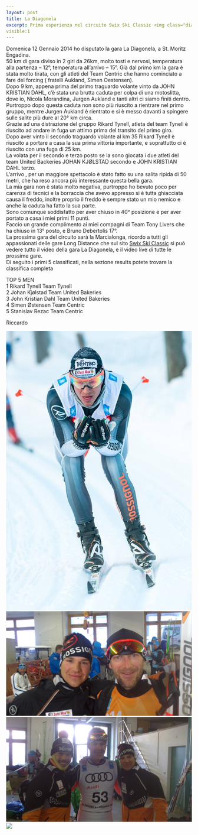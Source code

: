```yaml
---
layout: post
title: La Diagonela
excerpt: Prima esperienza nel circuito Swix Ski Classic <img class="diagoimg" src="/images/diagonela.jpg">
visible:1
---
```


Domenica 12 Gennaio 2014 ho disputato la gara La Diagonela, a St. Moritz Engadina.<br>
50 km di gara diviso in 2 giri da 26km, molto tosti e nervosi, temperatura alla partenza – 12°, temperatura all’arrivo – 15°. Già dal primo km la gara è stata molto tirata, con gli atleti del Team Centric che hanno cominciato a fare del forcing ( fratelli Aukland, Simen Oestensen).<br>
Dopo 9 km, appena prima del primo traguardo volante vinto da JOHN KRISTIAN DAHL, c’è stata una brutta caduta per colpa di una motoslitta, dove io, Nicola Morandina, Jurgen Aukland e tanti altri ci siamo finiti dentro.<br>
Purtroppo dopo questa caduta non sono più riuscito a rientrare nel primo gruppo, mentre Jurgen Aukland è rientrato e si è messo davanti a spingere sulle salite più dure al 20° km circa.<br>
Grazie ad una distrazione del gruppo Rikard Tynell, atleta del team Tynell è riuscito ad andare in fuga un attimo prima del transito del primo giro.<br>
Dopo aver vinto il secondo traguardo volante al km 35 Rikard Tynell è riuscito a portare a casa la sua prima vittoria importante, e soprattutto ci è riuscito con una fuga di 25 km.<br>
La volata per il secondo e terzo posto se la sono giocata i due atleti del team United Backeries JOHAN KJØLSTAD secondo e JOHN KRISTIAN DAHL terzo.<br>
L’arrivo , per un maggiore spettacolo è stato fatto su una salita ripida di 50 metri, che ha reso ancora più interessante questa bella gara.<br>
La mia gara non è stata molto negativa, purtroppo ho bevuto poco per carenza di tecnici e la borraccia che avevo appresso si è tutta ghiacciata causa il freddo, inoltre proprio il freddo è sempre stato un mio nemico e anche la caduta ha fatto la sua parte.<br>
Sono comunque soddisfatto per aver chiuso in 40° posizione e per aver portato a casa i miei primi 11 punti.<br>
Faccio un grande complimento ai miei compagni di Team Tony Livers che ha chiuso in 13° posto, e Bruno Debertolis 17°.<br>
La prossima gara del circuito sarà la Marcialonga, ricordo a tutti gli appassionati delle gare Long Distance che sul sito <a href="http:\\swixskiclassics.com">Swix Ski Classic</a> si può vedere tutto il video della gara La Diagonela, e il video live di tutte le prossime gare.<br>
Di seguito i primi 5 classificati, nella sezione results potete trovare la classifica completa

TOP 5 MEN<br>
1 Rikard Tynell Team Tynell<br>
2 Johan Kjølstad Team United Bakeries<br>
3 John Kristian Dahl Team United Bakeries<br>
4 Simen Østensen Team Centric<br>
5 Stanislav Rezac Team Centric<br>

Riccardo


<a href="/images/diagonela.jpg"><img class="postimg" src="/images/diagonela.jpg"></a>
<a href="/images/gilberto.jpg"><img class="postimg" src="/images/gilberto.jpg"></a>
<a href="/images/teammates.jpg"><img class="postimg" src="/images/teammates.jpg"></a>
<a href="/images/diagopodio.jpg"><img class="postimg" src="/images/diagopodio.jpg"></a>

